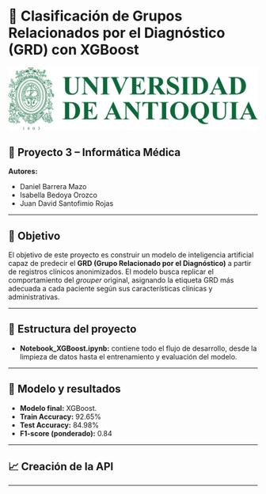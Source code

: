 # 🎯 Clasificación de Grupos Relacionados por el Diagnóstico (GRD) con XGBoost

![Logo UdeA](logoU.png)

## 📘 Proyecto 3 – Informática Médica  
**Autores:**  
- Daniel Barrera Mazo  
- Isabella Bedoya Orozco  
- Juan David Santofimio Rojas  

---

## 🧠 Objetivo

El objetivo de este proyecto es construir un modelo de inteligencia artificial capaz de predecir el **GRD (Grupo Relacionado por el Diagnóstico)** a partir de registros clínicos anonimizados. El modelo busca replicar el comportamiento del *grouper* original, asignando la etiqueta GRD más adecuada a cada paciente según sus características clínicas y administrativas.

---

## 📂 Estructura del proyecto

- **Notebook_XGBoost.ipynb:** contiene todo el flujo de desarrollo, desde la limpieza de datos hasta el entrenamiento y evaluación del modelo.

---

## 🤖 Modelo y resultados

- **Modelo final:** XGBoost.
- **Train Accuracy:** 92.65%  
- **Test Accuracy:** 84.98%  
- **F1-score (ponderado):** 0.84  

---

## 📈 Creación de la API


---


